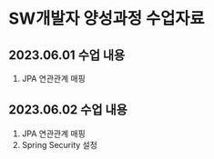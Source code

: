 # SW개발자 양성과정 수업자료

## 2023.06.01 수업 내용
  1) JPA 연관관계 매핑
## 2023.06.02 수업 내용
  1) JPA 연관관계 매핑
  2) Spring Security 설정
